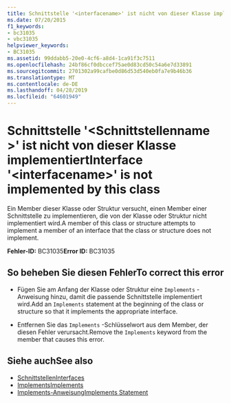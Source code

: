 ```yaml
---
title: Schnittstelle '<interfacename>' ist nicht von dieser Klasse implementiert
ms.date: 07/20/2015
f1_keywords:
- bc31035
- vbc31035
helpviewer_keywords:
- BC31035
ms.assetid: 99ddabb5-20e0-4cf6-a8d4-1ca91f3c7511
ms.openlocfilehash: 24bf86cf0dbccef75ae0d83cd50c54a6e7d33891
ms.sourcegitcommit: 2701302a99cafbe0d86d53d540eb0fa7e9b46b36
ms.translationtype: MT
ms.contentlocale: de-DE
ms.lasthandoff: 04/28/2019
ms.locfileid: "64601949"
---
```

# <a name="interface-interfacename-is-not-implemented-by-this-class"></a><span data-ttu-id="e16df-102">Schnittstelle '\<Schnittstellenname >' ist nicht von dieser Klasse implementiert</span><span class="sxs-lookup"><span data-stu-id="e16df-102">Interface '\<interfacename>' is not implemented by this class</span></span>
<span data-ttu-id="e16df-103">Ein Member dieser Klasse oder Struktur versucht, einen Member einer Schnittstelle zu implementieren, die von der Klasse oder Struktur nicht implementiert wird.</span><span class="sxs-lookup"><span data-stu-id="e16df-103">A member of this class or structure attempts to implement a member of an interface that the class or structure does not implement.</span></span>  
  
 <span data-ttu-id="e16df-104">**Fehler-ID:** BC31035</span><span class="sxs-lookup"><span data-stu-id="e16df-104">**Error ID:** BC31035</span></span>  
  
## <a name="to-correct-this-error"></a><span data-ttu-id="e16df-105">So beheben Sie diesen Fehler</span><span class="sxs-lookup"><span data-stu-id="e16df-105">To correct this error</span></span>  
  
- <span data-ttu-id="e16df-106">Fügen Sie am Anfang der Klasse oder Struktur eine `Implements` -Anweisung hinzu, damit die passende Schnittstelle implementiert wird.</span><span class="sxs-lookup"><span data-stu-id="e16df-106">Add an `Implements` statement at the beginning of the class or structure so that it implements the appropriate interface.</span></span>  
  
- <span data-ttu-id="e16df-107">Entfernen Sie das `Implements` -Schlüsselwort aus dem Member, der diesen Fehler verursacht.</span><span class="sxs-lookup"><span data-stu-id="e16df-107">Remove the `Implements` keyword from the member that causes this error.</span></span>  
  
## <a name="see-also"></a><span data-ttu-id="e16df-108">Siehe auch</span><span class="sxs-lookup"><span data-stu-id="e16df-108">See also</span></span>

- [<span data-ttu-id="e16df-109">Schnittstellen</span><span class="sxs-lookup"><span data-stu-id="e16df-109">Interfaces</span></span>](../../visual-basic/programming-guide/language-features/interfaces/index.md)
- [<span data-ttu-id="e16df-110">Implements</span><span class="sxs-lookup"><span data-stu-id="e16df-110">Implements</span></span>](../../visual-basic/language-reference/statements/implements-clause.md)
- [<span data-ttu-id="e16df-111">Implements-Anweisung</span><span class="sxs-lookup"><span data-stu-id="e16df-111">Implements Statement</span></span>](../../visual-basic/language-reference/statements/implements-statement.md)
